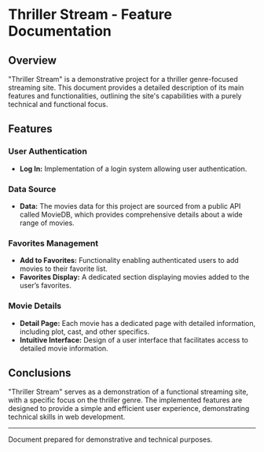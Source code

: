 # Thriller Stream - Feature Documentation

## Overview

"Thriller Stream" is a demonstrative project for a thriller genre-focused streaming site. This document provides a detailed description of its main features and functionalities, outlining the site's capabilities with a purely technical and functional focus.

## Features

### User Authentication

- **Log In:** Implementation of a login system allowing user authentication.

### Data Source

- **Data:** The movies data for this project are sourced from a public API called MovieDB, which provides comprehensive details about a wide range of movies.

### Favorites Management

- **Add to Favorites:** Functionality enabling authenticated users to add movies to their favorite list.
- **Favorites Display:** A dedicated section displaying movies added to the user’s favorites.

### Movie Details

- **Detail Page:** Each movie has a dedicated page with detailed information, including plot, cast, and other specifics.
- **Intuitive Interface:** Design of a user interface that facilitates access to detailed movie information.

<!-- ## Architecture and Technologies
(Optional section where you can describe the system architecture, technologies used, frameworks, databases, etc.) -->

## Conclusions

"Thriller Stream" serves as a demonstration of a functional streaming site, with a specific focus on the thriller genre. The implemented features are designed to provide a simple and efficient user experience, demonstrating technical skills in web development.

---

Document prepared for demonstrative and technical purposes.
